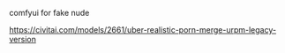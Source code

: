 comfyui for fake nude

https://civitai.com/models/2661/uber-realistic-porn-merge-urpm-legacy-version
